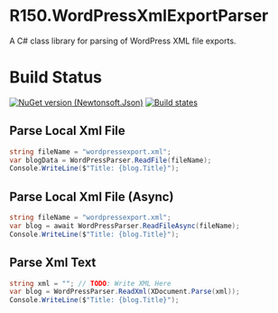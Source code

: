 ﻿# R150.WordPressXmlExportParser
A C# class library for parsing of WordPress XML file exports.

# Build Status

[![NuGet version (Newtonsoft.Json)](https://img.shields.io/nuget/v/R150.WordPressXmlExportParser.svg?style=flat-square)](https://www.nuget.org/packages/R150.WordPressXmlExportParser/)
  <a href="https://github.com/rubenmamo/R150.WordPressXmlExportParser/actions?query=workflow%3ABuildAndTest+branch%3Amain">
    <img alt="Build states" src="https://github.com/rubenmamo/R150.WordPressXmlExportParser/workflows/BuildAndTest/badge.svg">
  </a>


  
## Parse Local Xml File

``` csharp
string fileName = "wordpressexport.xml";
var blogData = WordPressParser.ReadFile(fileName);
Console.WriteLine($"Title: {blog.Title}");
```

## Parse Local Xml File (Async)

``` csharp
string fileName = "wordpressexport.xml";
var blog = await WordPressParser.ReadFileAsync(fileName);
Console.WriteLine($"Title: {blog.Title}");
```

## Parse Xml Text

``` csharp
string xml = ""; // TODO: Write XML Here
var blog = WordPressParser.ReadXml(XDocument.Parse(xml));
Console.WriteLine($"Title: {blog.Title}");
```